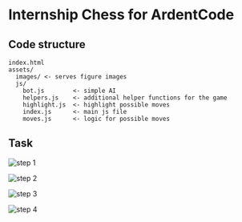 # Internship Chess for ArdentCode

## Code structure

```text
index.html
assets/
  images/ <- serves figure images
  js/
    bot.js        <- simple AI
    helpers.js    <- additional helper functions for the game
    highlight.js  <- highlight possible moves
    index.js      <- main js file
    moves.js      <- logic for possible moves
```

## Task

![step 1](https://imgur.com/PY1cQxz.png)

![step 2](https://imgur.com/mslETzn.png)

![step 3](https://imgur.com/qFVsK7L.png)

![step 4](https://imgur.com/HY7fA8D.png)
